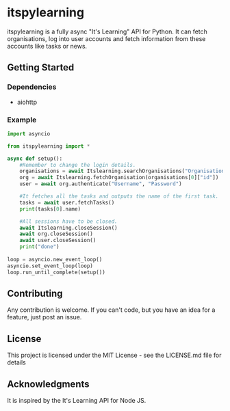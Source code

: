 # itspylearning

itspylearning is a fully async "It's Learning" API for Python. 
It can fetch organisations, log into user accounts and fetch information from these accounts like tasks or news.


## Getting Started

### Dependencies

* aiohttp

### Example

```Python
import asyncio

from itspylearning import *

async def setup():
    #Remember to change the login details.
    organisations = await Itslearning.searchOrganisations("Organisation Name")
    org = await Itslearning.fetchOrganisation(organisations[0]["id"])
    user = await org.authenticate("Username", "Password")

    #It fetches all the tasks and outputs the name of the first task.
    tasks = await user.fetchTasks()
    print(tasks[0].name)

    #All sessions have to be closed.
    await Itslearning.closeSession()
    await org.closeSession()
    await user.closeSession()
    print("done")
    
loop = asyncio.new_event_loop()
asyncio.set_event_loop(loop)
loop.run_until_complete(setup())

```

## Contributing

Any contribution is welcome. If you can't code, but you have an idea for a feature, just post an issue.


## License

This project is licensed under the MIT License - see the LICENSE.md file for details

## Acknowledgments

It is inspired by the It's Learning API for Node JS.